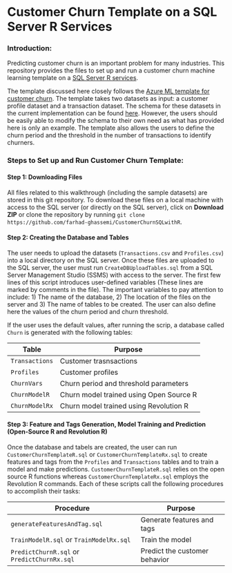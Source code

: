 # Customer Churn Template on a SQL Server R Services
### Introduction:
Predicting customer churn is an important problem for many industries. This repository provides the files to set up and run a customer churn machine learning template on a [SQL Server R services](https://msdn.microsoft.com/en-us/library/mt604845.aspx). 

The template discussed here closely follows the [Azure ML template for customer churn](http://gallery.cortanaanalytics.com/Collection/Retail-Customer-Churn-Prediction-Template-1?share=1). The template takes two datasets as input: a customer profile dataset and a transaction dataset. The schema for these datasets in the current implementation can be found [here](http://gallery.cortanaanalytics.com/Experiment/Retail-Churn-Template-Step-1-of-4-tagging-data-1).
However, the users should be easily able to modify the schema to their own need as what has provided here is only an example. The template also allows the users to define the churn period and the threshold in the number of transactions to identify churners. 

### Steps to Set up and Run Customer Churn Template:
#### Step 1: Downloading Files 
All files related to this walkthrough (including the sample datasets) are stored in this git repository. To download these files on a local machine with access to the SQL server (or directly on the SQL server), click on **Download ZIP** or clone the repository by running `git clone https://github.com/farhad-ghassemi/CustomerChurnSQLwithR`.

#### Step 2: Creating the Database and Tables
The user needs to upload the datasets (`Transactions.csv` and `Profiles.csv`) into a local directory on the SQL server. Once these files are uploaded to the SQL server, the user must run `CreateDBUploadTables.sql` from a SQL Server Management Studio (SSMS) with access to the server. 
The first few lines of this script introduces user-defined variables (These lines are marked by comments in the file). The important variables to pay attention to include: 1) The name of the database, 2) The location of the files on the server and 3) The name of tables to be created. 
The user can also define here the values of the churn period and churn threshold.

If the user uses the default values, after running the scrip, a database called `Churn` is generated with the following tables:
  
|            Table         |          Purpose             |
|------------------------------|-------------------------------|
| `Transactions` | Customer trasnsactions   |
| `Profiles`             | Customer profiles               |
| `ChurnVars`           | Churn period and threshold parameters|
| `ChurnModelR`           | Churn model trained using Open Source R|
| `ChurnModelRx`           | Churn model trained using Revolution R|

#### Step 3: Feature and Tags Generation, Model Training and Prediction (Open-Source R and Revolution R)
Once the database and tabels are created, the user can run `CustomerChurnTemplateR.sql` or `CustomerChurnTemplateRx.sql` to create features and tags from the `Profiles` and `Transactions` tables and to train a model and make predictions. `CustomerChurnTemplateR.sql` relies on
the open source R functions whereas `CustomerChurnTemplateRx.sql` employs the Revolution R commands. Each of these scripts call the following procedures to accomplish their tasks:  

|            Procedure          |          Purpose             |
|------------------------------|-------------------------------|
| `generateFeaturesAndTag.sql` | Generate features and tags    |
| `TrainModelR.sql` or `TrainModelRx.sql`              | Train the model               |
| `PredictChurnR.sql` or `PredictChurnRx.sql`          | Predict the customer behavior |